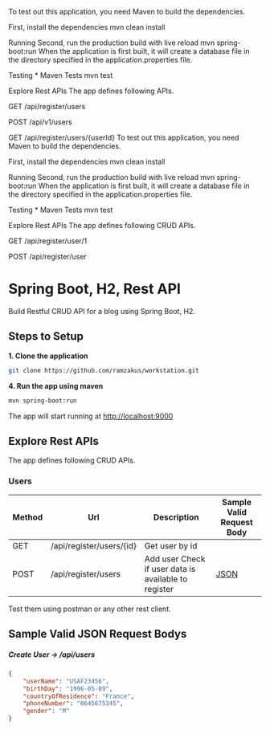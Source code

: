 To test out this application, you need Maven to build the dependencies.

First, install the dependencies
mvn clean install

Running
Second, run the production build with live reload
mvn spring-boot:run
When the application is first built, it will create a database file in the directory specified in the application.properties file.

Testing *
Maven Tests
mvn test

Explore Rest APIs
The app defines following  APIs.

GET /api/register/users

POST /api/v1/users

GET /api/register/users/{userId}
To test out this application, you need Maven to build the dependencies.

First, install the dependencies
mvn clean install

Running
Second, run the production build with live reload
mvn spring-boot:run
When the application is first built, it will create a database file in the directory specified in the application.properties file.

Testing *
Maven Tests
mvn test

Explore Rest APIs
The app defines following CRUD APIs.

GET /api/register/user/1

POST /api/register/user



# Spring Boot, H2, Rest API

Build Restful CRUD API for a blog using Spring Boot, H2.

## Steps to Setup

**1. Clone the application**

```bash
git clone https://github.com/ramzakus/workstation.git
```

**4. Run the app using maven**

```bash
mvn spring-boot:run
```
The app will start running at <http://localhost:9000>

## Explore Rest APIs

The app defines following CRUD APIs.

### Users

| Method | Url | Description | Sample Valid Request Body |
| ------ | --- | ----------- | ------------------------- |
| GET    | /api/register/users/{id} | Get user by id | |
| POST   | /api/register/users | Add user Check if user data is available to register | [JSON](#usercreate) |


Test them using postman or any other rest client.

## Sample Valid JSON Request Bodys

##### <a id="usercreate">Create User -> /api/users</a>
```json
{
	"userName": "USAF23456",
	"birthDay": "1996-05-09",
	"countryOfResidence": "France",
	"phoneNumber": "0645675345",
	"gender": "M"
}
```
